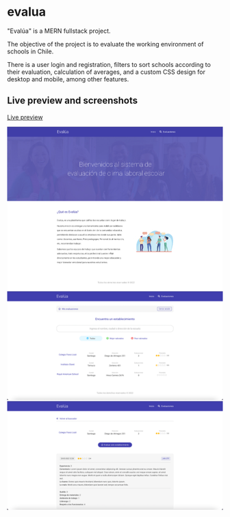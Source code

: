 # evalua

"Evalúa" is a MERN fullstack project.

The objective of the project is to evaluate the working environment of schools in Chile.

There is a user login and registration, filters to sort schools according to their evaluation, calculation of averages, and a custom CSS design for desktop and mobile, among other features.

## Live preview and screenshots

[Live preview](http://ec2-54-83-122-169.compute-1.amazonaws.com)

![evalua-preview-1](https://github.com/rojaslabs/evalua/blob/main/evalua-preview-1.png?raw=true)\
![evalua-preview-2](https://github.com/rojaslabs/evalua/blob/main/evalua-preview-2.png?raw=true)
![evalua-preview-3](https://github.com/rojaslabs/evalua/blob/main/evalua-preview-3.png?raw=true)
